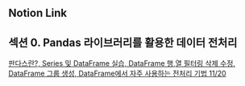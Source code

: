 ## Notion Link

## **섹션 0. Pandas 라이브러리를 활용한 데이터 전처리**

[판다스란?, Series 및 DataFrame 실습, DataFrame 행,열 필터링 삭제 수정, DataFrame 그룹 생성, DataFrame에서 자주 사용하는 전처리 기법 11/20](https://determined-fan-807.notion.site/Series-DataFrame-DataFrame-DataFrame-DataFrame-11-20-269bf19d767549ceb5748c4ca7cb7c11)

